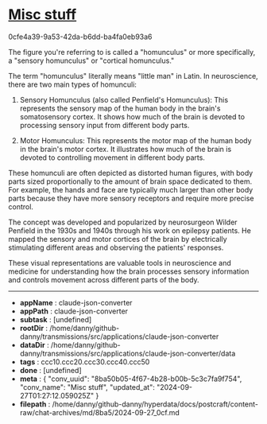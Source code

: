 # [Misc stuff](https://claude.ai/chat/8ba50b05-4f67-4b28-b00b-5c3c7fa9f754)

0cfe4a39-9a53-42da-b6dd-ba4fa0eb93a6

 The figure you're referring to is called a "homunculus" or more specifically, a "sensory homunculus" or "cortical homunculus."

The term "homunculus" literally means "little man" in Latin. In neuroscience, there are two main types of homunculi:

1. Sensory Homunculus (also called Penfield's Homunculus):
   This represents the sensory map of the human body in the brain's somatosensory cortex. It shows how much of the brain is devoted to processing sensory input from different body parts.

2. Motor Homunculus:
   This represents the motor map of the human body in the brain's motor cortex. It illustrates how much of the brain is devoted to controlling movement in different body parts.

These homunculi are often depicted as distorted human figures, with body parts sized proportionally to the amount of brain space dedicated to them. For example, the hands and face are typically much larger than other body parts because they have more sensory receptors and require more precise control.

The concept was developed and popularized by neurosurgeon Wilder Penfield in the 1930s and 1940s through his work on epilepsy patients. He mapped the sensory and motor cortices of the brain by electrically stimulating different areas and observing the patients' responses.

These visual representations are valuable tools in neuroscience and medicine for understanding how the brain processes sensory information and controls movement across different parts of the body.

---

* **appName** : claude-json-converter
* **appPath** : claude-json-converter
* **subtask** : [undefined]
* **rootDir** : /home/danny/github-danny/transmissions/src/applications/claude-json-converter
* **dataDir** : /home/danny/github-danny/transmissions/src/applications/claude-json-converter/data
* **tags** : ccc10.ccc20.ccc30.ccc40.ccc50
* **done** : [undefined]
* **meta** : {
  "conv_uuid": "8ba50b05-4f67-4b28-b00b-5c3c7fa9f754",
  "conv_name": "Misc stuff",
  "updated_at": "2024-09-27T01:27:12.059025Z"
}
* **filepath** : /home/danny/github-danny/hyperdata/docs/postcraft/content-raw/chat-archives/md/8ba5/2024-09-27_0cf.md